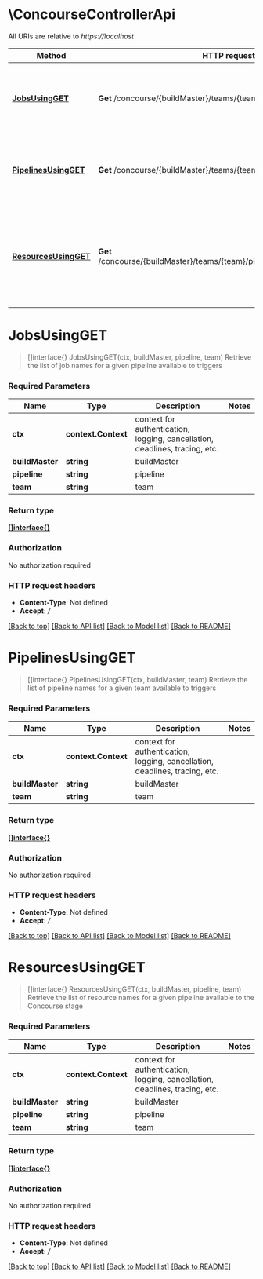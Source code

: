 # \ConcourseControllerApi

All URIs are relative to *https://localhost*

Method | HTTP request | Description
------------- | ------------- | -------------
[**JobsUsingGET**](ConcourseControllerApi.md#JobsUsingGET) | **Get** /concourse/{buildMaster}/teams/{team}/pipelines/{pipeline}/jobs | Retrieve the list of job names for a given pipeline available to triggers
[**PipelinesUsingGET**](ConcourseControllerApi.md#PipelinesUsingGET) | **Get** /concourse/{buildMaster}/teams/{team}/pipelines | Retrieve the list of pipeline names for a given team available to triggers
[**ResourcesUsingGET**](ConcourseControllerApi.md#ResourcesUsingGET) | **Get** /concourse/{buildMaster}/teams/{team}/pipelines/{pipeline}/resources | Retrieve the list of resource names for a given pipeline available to the Concourse stage


# **JobsUsingGET**
> []interface{} JobsUsingGET(ctx, buildMaster, pipeline, team)
Retrieve the list of job names for a given pipeline available to triggers

### Required Parameters

Name | Type | Description  | Notes
------------- | ------------- | ------------- | -------------
 **ctx** | **context.Context** | context for authentication, logging, cancellation, deadlines, tracing, etc.
  **buildMaster** | **string**| buildMaster | 
  **pipeline** | **string**| pipeline | 
  **team** | **string**| team | 

### Return type

[**[]interface{}**](interface{}.md)

### Authorization

No authorization required

### HTTP request headers

 - **Content-Type**: Not defined
 - **Accept**: */*

[[Back to top]](#) [[Back to API list]](../README.md#documentation-for-api-endpoints) [[Back to Model list]](../README.md#documentation-for-models) [[Back to README]](../README.md)

# **PipelinesUsingGET**
> []interface{} PipelinesUsingGET(ctx, buildMaster, team)
Retrieve the list of pipeline names for a given team available to triggers

### Required Parameters

Name | Type | Description  | Notes
------------- | ------------- | ------------- | -------------
 **ctx** | **context.Context** | context for authentication, logging, cancellation, deadlines, tracing, etc.
  **buildMaster** | **string**| buildMaster | 
  **team** | **string**| team | 

### Return type

[**[]interface{}**](interface{}.md)

### Authorization

No authorization required

### HTTP request headers

 - **Content-Type**: Not defined
 - **Accept**: */*

[[Back to top]](#) [[Back to API list]](../README.md#documentation-for-api-endpoints) [[Back to Model list]](../README.md#documentation-for-models) [[Back to README]](../README.md)

# **ResourcesUsingGET**
> []interface{} ResourcesUsingGET(ctx, buildMaster, pipeline, team)
Retrieve the list of resource names for a given pipeline available to the Concourse stage

### Required Parameters

Name | Type | Description  | Notes
------------- | ------------- | ------------- | -------------
 **ctx** | **context.Context** | context for authentication, logging, cancellation, deadlines, tracing, etc.
  **buildMaster** | **string**| buildMaster | 
  **pipeline** | **string**| pipeline | 
  **team** | **string**| team | 

### Return type

[**[]interface{}**](interface{}.md)

### Authorization

No authorization required

### HTTP request headers

 - **Content-Type**: Not defined
 - **Accept**: */*

[[Back to top]](#) [[Back to API list]](../README.md#documentation-for-api-endpoints) [[Back to Model list]](../README.md#documentation-for-models) [[Back to README]](../README.md)

